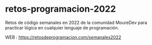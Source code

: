 # retos-programacion-2022
Retos de código semanales en 2022 de la comunidad MoureDev para practicar lógica en cualquier lenguaje de programación.

WEB : https://retosdeprogramacion.com/semanales2022